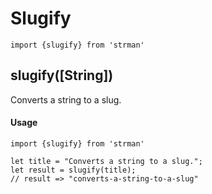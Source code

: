 # Slugify

```es6
import {slugify} from 'strman'
```

## slugify([String])

Converts a string to a slug.

#### Usage
```es6
import {slugify} from 'strman'

let title = "Converts a string to a slug.";
let result = slugify(title);
// result => "converts-a-string-to-a-slug"
```
